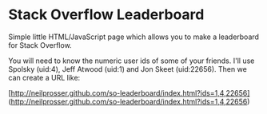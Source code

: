 # Stack Overflow Leaderboard

Simple little HTML/JavaScript page which allows you to make a leaderboard for Stack Overflow.

You will need to know the numeric user ids of some of your friends.  I'll use Spolsky (uid:4), Jeff Atwood (uid:1) and Jon Skeet (uid:22656).  Then we can create a URL like:

[http://neilprosser.github.com/so-leaderboard/index.html?ids=1,4,22656] (http://neilprosser.github.com/so-leaderboard/index.html?ids=1,4,22656)
